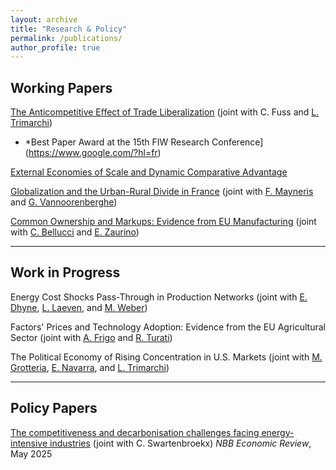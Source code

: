 ```yaml
---
layout: archive
title: "Research & Policy"
permalink: /publications/
author_profile: true
---
```


## Working Papers 

[The Anticompetitive Effect of Trade Liberalization](https://www.google.com/?hl=fr) (joint with C. Fuss and [L. Trimarchi](https://ltrimarchi.wixsite.com/site))

- *Best Paper Award at the 15th FIW Research Conference](https://www.google.com/?hl=fr)

[External Economies of Scale and Dynamic Comparative Advantage](https://www.google.com/?hl=fr)

[Globalization and the Urban-Rural Divide in France](https://www.google.com/?hl=fr) (joint with [F. Mayneris](http://www.florianmayneris.ca) and [G. Vannoorenberghe](https://sites.google.com/site/gvannoor))

[Common Ownership and Markups: Evidence from EU Manufacturing](https://www.google.com/?hl=fr) (joint with [C. Bellucci](https://sites.google.com/imtlucca.it/chiara-bellucci/research) and [E. Zaurino](https://www.elenazaurino.com/))

---

## Work in Progress

Energy Cost Shocks Pass-Through in Production Networks (joint with [E. Dhyne](https://sites.google.com/view/emmanueldhyne/home), [L. Laeven](https://sites.google.com/site/laevenl/home), and [M. Weber](https://bfi.uchicago.edu/scholar/michael-weber/))

Factors' Prices and Technology Adoption: Evidence from the EU Agricultural Sector (joint with [A. Frigo](https://annalisafrigo.weebly.com) and [R. Turati](https://sites.google.com/view/riccardoturati))

The Political Economy of Rising Concentration in U.S. Markets (joint with [M. Grotteria](https://sites.google.com/site/marcogrotteria/home), [E. Navarra](https://sites.google.com/view/elisanavarra), and [L. Trimarchi](https://ltrimarchi.wixsite.com/site))

---

## Policy Papers

[The competitiveness and decarbonisation challenges facing energy-intensive industries](https://www.nbb.be/en/publications-and-research/publications/all-publications/competitiveness-and-decarbonisation) (joint with C. Swartenbroekx)
*NBB Economic Review*, May 2025
